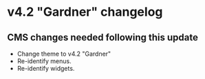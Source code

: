 v4.2 "Gardner" changelog
========================



CMS changes needed following this update
----------------------------------------

* Change theme to v4.2 "Gardner"
* Re-identify menus.
* Re-identify widgets.
